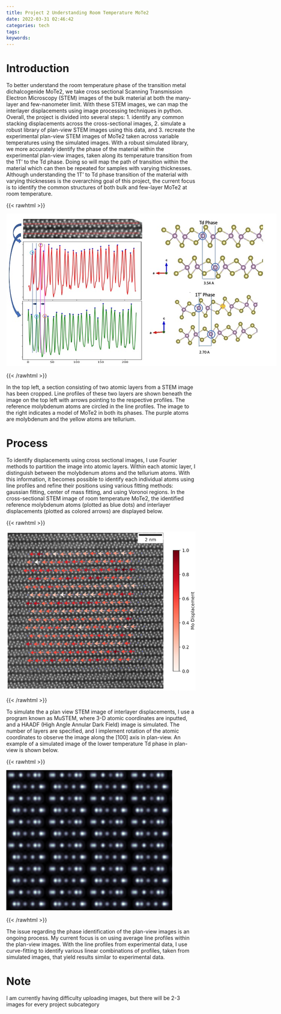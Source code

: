 ```yaml
---
title: Project 2 Understanding Room Temperature MoTe2
date: 2022-03-31 02:46:42
categories: tech
tags:
keywords:
---
```



# Introduction

To better understand the room temperature phase of the transition metal dichalcogenide MoTe2, we take cross sectional Scanning Transmission Electron Microscopy (STEM) images of the bulk material at both the many-layer and few-nanometer limit. With these STEM images, we can map the interlayer displacements using image processing techniques in python. Overall, the project is divided into several steps: 1. identify any common stacking displacements across the cross-sectional images, 2. simulate a robust library of plan-view STEM images using this data, and 3. recreate the experimental plan-view STEM images of MoTe2 taken across variable temperatures using the simulated images. With a robust simulated library, we more accurately identify the phase of the material within the experimental plan-view images, taken along its temperature transition from the 1T’ to the Td phase. Doing so will map the path of transition within the material which can then be repeated for samples with varying thicknesses. Although understanding the 1T’ to Td phase transition of the material with varying thicknesses is the overarching goal of this project, the current focus is to identify the common structures of both bulk and few-layer MoTe2 at room temperature.

{{< rawhtml >}}

<img src="test.jpg"
     style="max-width: 150%;" />

{{< /rawhtml >}}

In the top left, a section consisting of two atomic layers from a STEM image has been cropped. Line profiles of these two layers are shown beneath the image on the top left with arrows pointing to the respective profiles. The reference molybdenum atoms are circled in the line profiles. The image to the right
indicates a model of MoTe2 in both its phases. The purple atoms are molybdenum and the yellow atoms
are tellurium. 

# Process

To identify displacements using cross sectional images, I use Fourier methods to partition the image
into atomic layers. Within each atomic layer, I distinguish between the molybdenum atoms and the
tellurium atoms. With this information, it becomes possible to identify each individual atoms
using line profiles and refine their positions using various fitting methods: gaussian fitting,
center of mass fitting, and using Voronoi regions. In the cross-sectional STEM image of room temperature MoTe2, the identified reference molybdenum atoms (plotted as blue dots) and interlayer displacements (plotted as colored arrows) are displayed below.  

{{< rawhtml >}}

<img src="2023.jpg"
     style="max-width: 100%;" />

{{< /rawhtml >}}

To simulate the a plan view STEM image of interlayer displacements, I use a program known as
MuSTEM, where 3-D atomic coordinates are inputted, and a HAADF (High Angle Annular Dark Field)
image is simulated. The number of layers are specified, and I implement rotation of the
atomic coordinates to observe the image along the [100] axis in plan-view. An example of a
simulated image of the lower temperature Td phase in plan-view is shown below.

{{< rawhtml >}}

<img src="Td.jpg"
     style="max-width: 150%;" />

{{< /rawhtml >}}

The issue regarding the phase identification of the plan-view images is an ongoing process.
My current focus is on using average line profiles within the plan-view images. With the line
profiles from experimental data, I use curve-fitting to identify various linear combinations of profiles, taken from simulated images, that yield results similar to experimental data.  


# Note
I am currently having difficulty uploading images, but there will be 2-3 images for every
project subcategory
